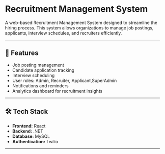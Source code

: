 # Recruitment Management System

A web-based Recruitment Management System designed to streamline the hiring process. This system allows organizations to manage job postings, applicants, interview schedules, and recruiters efficiently.


---

## 🚀 Features
- Job posting management
- Candidate application tracking
- Interview scheduling
- User roles: Admin, Recruiter, Applicant,SuperAdmin
- Notifications and reminders
- Analytics dashboard for recruitment insights

---

## 🛠 Tech Stack
- **Frontend:** React 
- **Backend:** .NET
- **Database:** MySQL
- **Authentication:** Twilio

---

